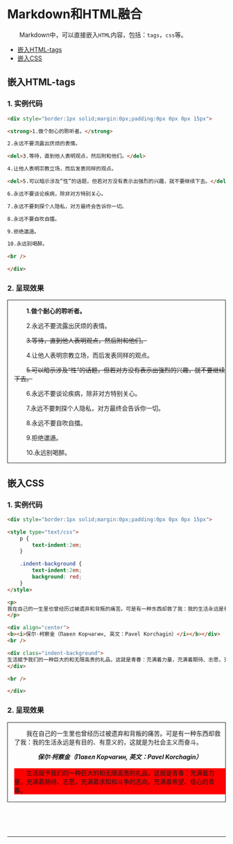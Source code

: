 # Markdown和HTML融合

Markdown中，可以直接嵌入`HTML`内容，包括：`tags`，`css`等。

- [嵌入HTML-tags](#嵌入html-tags)
- [嵌入CSS](#嵌入css)

## 嵌入HTML-tags

### 1. 实例代码

``` HTML
<div style="border:1px solid;margin:0px;padding:0px 0px 0px 15px">

<strong>1.做个耐心的聆听者。</strong>

2.永远不要流露出厌烦的表情。

<del>3.等待，直到他人表明观点，然后附和他们。</del>

4.让他人表明宗教立场，而后发表同样的观点。

<del>5.可以暗示涉及“性”的话题，但若对方没有表示出强烈的兴趣，就不要继续下去。</del>

6.永远不要谈论疾病，除非对方特别关心。

7.永远不要刺探个人隐私，对方最终会告诉你一切。

8.永远不要自吹自擂。

9.拒绝邋遢。

10.永远别喝醉。

<br />

</div>
```

### 2. 呈现效果

<div style="border:1px solid;margin:0px;padding:0px 0px 0px 15px">

<strong>1.做个耐心的聆听者。</strong>

2.永远不要流露出厌烦的表情。

<del>3.等待，直到他人表明观点，然后附和他们。</del>

4.让他人表明宗教立场，而后发表同样的观点。

<del>5.可以暗示涉及“性”的话题，但若对方没有表示出强烈的兴趣，就不要继续下去。</del>

6.永远不要谈论疾病，除非对方特别关心。

7.永远不要刺探个人隐私，对方最终会告诉你一切。

8.永远不要自吹自擂。

9.拒绝邋遢。

10.永远别喝醉。
<br />

</div>

## 嵌入CSS

### 1. 实例代码

``` HTML
<div style="border:1px solid;margin:0px;padding:0px 0px 0px 15px">

<style type="text/css">
    p {
        text-indent:2em;
    }

    .indent-background {
        text-indent:2em;
        background: red;
    }
</style>

<p>
我在自己的一生里也曾经历过被遗弃和背叛的痛苦。可是有一种东西却救了我：我的生活永远是有目的、有意义的，这就是为社会主义而奋斗。
</p>

<div align="center">
<b><i>保尔·柯察金（Павел Корчагин, 英文：Pavel Korchagin）</i></b></div>
<br />

<div class="indent-background">
生活赋予我们的一种巨大的和无限高贵的礼品，这就是青春：充满着力量，充满着期待、志愿，充满着求知和斗争的志向，充满着希望、信心的青春。
</div>

<br />

</div>
```

### 2. 呈现效果

<div style="border:1px solid;margin:0px;padding:0px 0px 0px 15px">

<style type="text/css">
    p {
        text-indent:2em;
    }

    .indent-background {
        text-indent:2em;
        background: red;
    }
</style>

<p>
我在自己的一生里也曾经历过被遗弃和背叛的痛苦。可是有一种东西却救了我：我的生活永远是有目的、有意义的，这就是为社会主义而奋斗。
</p>

<div align="center">
<b><i>保尔·柯察金（Павел Корчагин, 英文：Pavel Korchagin）</i></b></div>
<br />

<div class="indent-background">
生活赋予我们的一种巨大的和无限高贵的礼品，这就是青春：充满着力量，充满着期待、志愿，充满着求知和斗争的志向，充满着希望、信心的青春。
</div>

<br />

</div>

<br /><br /><br />

------
